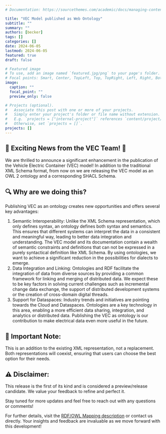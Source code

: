 ```yaml
---
# Documentation: https://sourcethemes.com/academic/docs/managing-content/

title: "VEC Model published as Web Ontology"
subtitle: ""
summary: ""
authors: [becker]
tags: []
categories: []
date: 2024-06-05
lastmod: 2024-06-05
featured: true
draft: false

# Featured image
# To use, add an image named `featured.jpg/png` to your page's folder.
# Focal points: Smart, Center, TopLeft, Top, TopRight, Left, Right, BottomLeft, Bottom, BottomRight.
image:
  caption: ""
  focal_point: ""
  preview_only: false

# Projects (optional).
#   Associate this post with one or more of your projects.
#   Simply enter your project's folder or file name without extension.
#   E.g. `projects = ["internal-project"]` references `content/project/deep-learning/index.md`.
#   Otherwise, set `projects = []`.
projects: []
---
```

## 🚀 Exciting News from the VEC Team! 🚀

We are thrilled to announce a significant enhancement in the publication of the Vehicle Electric Container (VEC) model! In addition to the traditional XML Schema format, from now on we are releasing the VEC model as an OWL 2 ontology and a corresponding SHACL Schema.

## 🔍 Why are we doing this? 

Publishing VEC as an ontology creates new opportunities and offers several key advantages:
1.	Semantic Interoperability: Unlike the XML Schema representation, which only defines syntax, an ontology defines both syntax and semantics. This ensures that different systems can interpret the data in a consistent and meaningful way, leading to better data integration and understanding. The VEC model and its documentation contain a wealth of semantic constraints and definitions that can not be expressed in a purely syntactical definition like XML Schema. By using ontologies, we want to achieve a significant reduction in the possibilities for dialects to emerge.
2.	Data Integration and Linking: Ontologies and RDF facilitate the integration of data from diverse sources by providing a common framework for linking and merging of distributed data. We expect these to be key factors in solving current challenges such as incremental change data exchange, the support of distributed development systems or the creation of cross-domain digital threads. 
3.	Support for Dataspaces: Industry trends and initiatives are pointing towards the Cloud and Dataspaces. Ontologies are a key technology in this area, enabling a more efficient data sharing, integration, and analytics or distributed data. Publishing the VEC as ontology is our contribution to make electrical data even more useful in the future.

## 📌 Important Note: 

This is an addition to the existing XML representation, not a replacement. Both representations will coexist, ensuring that users can choose the best option for their needs.

## ⚠️ Disclaimer: 

This release is the first of its kind and is considered a preview/release candidate. We value your feedback to refine and perfect it.

Stay tuned for more updates and feel free to reach out with any questions or comments!

For further details, visit the [RDF/OWL Mapping description](https://ecad-wiki.prostep.org/specifications/vec/guidelines/general/rdf-owl/) or contact us directly. Your insights and feedback are invaluable as we move forward with this development!